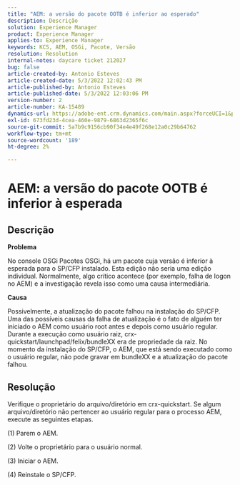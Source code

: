 ```yaml
---
title: "AEM: a versão do pacote OOTB é inferior ao esperado"
description: Descrição
solution: Experience Manager
product: Experience Manager
applies-to: Experience Manager
keywords: KCS, AEM, OSGi, Pacote, Versão
resolution: Resolution
internal-notes: daycare ticket 212027
bug: false
article-created-by: Antonio Esteves
article-created-date: 5/3/2022 12:02:43 PM
article-published-by: Antonio Esteves
article-published-date: 5/3/2022 12:03:06 PM
version-number: 2
article-number: KA-15489
dynamics-url: https://adobe-ent.crm.dynamics.com/main.aspx?forceUCI=1&pagetype=entityrecord&etn=knowledgearticle&id=f65f45ef-d8ca-ec11-a7b5-6045bd00db33
exl-id: 673fd23d-4cea-460e-9879-6863d2365f6c
source-git-commit: 5a7b9c9156cb90f34e4e49f268e12a0c29b64762
workflow-type: tm+mt
source-wordcount: '189'
ht-degree: 2%

---
```


# AEM: a versão do pacote OOTB é inferior à esperada

## Descrição


<b>Problema</b>

No console OSGi Pacotes OSGi, há um pacote cuja versão é inferior à esperada para o SP/CFP instalado. Esta edição não seria uma edição individual. Normalmente, algo crítico acontece (por exemplo, falha de logon no AEM) e a investigação revela isso como uma causa intermediária.



<b>Causa</b>

Possivelmente, a atualização do pacote falhou na instalação do SP/CFP. Uma das possíveis causas da falha de atualização é o fato de alguém ter iniciado o AEM como usuário root antes e depois como usuário regular. Durante a execução como usuário raiz, crx-quickstart/launchpad/felix/bundleXX era de propriedade da raiz. No momento da instalação do SP/CFP, o AEM, que está sendo executado como o usuário regular, não pode gravar em bundleXX e a atualização do pacote falhou.


## Resolução


Verifique o proprietário do arquivo/diretório em crx-quickstart. Se algum arquivo/diretório não pertencer ao usuário regular para o processo AEM, execute as seguintes etapas.

(1) Parem o AEM.

(2) Volte o proprietário para o usuário normal.

(3) Iniciar o AEM.

(4) Reinstale o SP/CFP.
